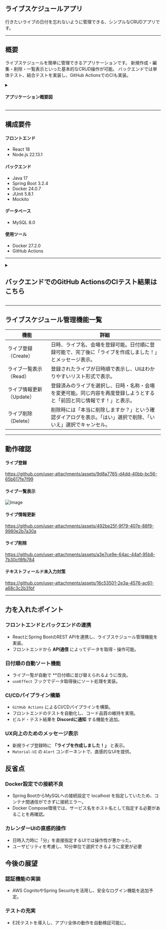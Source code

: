 ## ライブスケジュールアプリ
行きたいライブの日付を忘れないように管理できる、シンプルなCRUDアプリです。

---

## 概要
ライブスケジュールを簡単に管理できるアプリケーションです。
新規作成・編集・削除・一覧表示といった基本的なCRUD操作が可能。
バックエンドでは単体テスト、結合テストを実装し、GitHub ActionsでのCIも実装。

<details>
<summary><h4>アプリケーション概要図</h4></summary>

![Image](https://github.com/user-attachments/assets/62a4bcaf-bbbd-4070-92f6-90eb5508bd59)
</details>

---

## 構成要件
#### フロントエンド
* React 18
* Node.js 22.13.1
  
#### バックエンド
* Java 17
* Spring Boot 3.2.4
* Docker 24.0.7 
* JUnit 5.8.1
* Mockito
  
#### データベース
* MySQL 8.0

#### 使用ツール
* Docker 27.2.0
* GitHub Actions

---

<details>
<summary><h2>バックエンドでのGitHub ActionsのCIテスト結果はこちら</h2></summary>

## CIテスト結果

<details>
<summary><h3>①自動化テスト</h3></summary>

![スクリーンショット (256)](https://github.com/user-attachments/assets/cb979ed9-0bfc-43a6-8e57-3fee58c9f95f)

</details>
<details>
<summary><h3>②codecov</h3></summary>

![スクリーンショット (255)](https://github.com/user-attachments/assets/3e7f1e3f-9b78-419a-ac25-63cd1684c2b4)

</details>
<details>
<summary><h3>③checkstyle</h3></summary>

![スクリーンショット (257)](https://github.com/user-attachments/assets/663ed345-d75b-429c-85d1-5f8c8f13c80c)

</details>
<details>
<summary><h3>④discordへの通知</h3></summary>
<h4>成功時<h4>

![スクリーンショット (254)](https://github.com/user-attachments/assets/91a741b9-589e-404b-996c-23caf3f226a5)

<h4>失敗時<h4>

![スクリーンショット (251)](https://github.com/user-attachments/assets/2f2a9197-2a9d-4704-8302-d3d869b44531)

</details>

## 失敗結果
CIパイプライン中に発生した失敗結果とテストに合格する際どのように修正を行ったかについて以下にまとめます。

① [Create gradle.yml](https://github.com/kttsu/live_schedule_manager/pull/1/commits/ec9a6e1a86101ba8e679ac5c592916be21d141fd)　

　[gradle.yml から test.yml に変更。](https://github.com/kttsu/live_schedule_manager/pull/1/commits/7d5e14d27870ed324b8f9f74cca5130595bc4ba4)　
　
　[gradlew buildに変更。](https://github.com/kttsu/live_schedule_manager/pull/1/commits/013ea34e22b81dc179dc37b715adfb7b1ddd7e19)

<details>
<summary><h4>エラー内容とその修正内容</h4></summary>
<h4>・エラー内容 <h4>
<h4>・Build With Gradle Wrapper</h4><h4>
<h4>gradlewファイルがWindowsの改行スタイル（CRLF）を使用していることが原因でエラーが発生。現在、Windows上でWSLを使用しているため、WSLはLinux環境として動作し、Unixスタイルの改行（LF）が必要。</h4>

![スクリーンショット (263)](https://github.com/user-attachments/assets/9e96c73c-9637-4ece-b30a-e89c46394652)

<h4>・修正内容<h4>
<h4>gradlewファイルの改行コードをLFに変換するためのステップを追加。</h4>

![スクリーンショット (264)](https://github.com/user-attachments/assets/bec4fda3-cced-483c-ad42-a152c8af885f)

</details>

---

② [Checkstyleを追加。](https://github.com/kttsu/live_schedule_manager/pull/1/commits/414418a4367c4ebf1db12dabe0a17285f77a1ab7)

<details>
<summary><h4>エラー内容</h4></summary>
<h4>・Run Checkstyle</h4>
<h4>checkstyleMain および checkstyleTest というタスクが適切に設定されていないために発生。</h4>

![スクリーンショット (265)](https://github.com/user-attachments/assets/b9abd3b5-8676-4576-8b05-274ba8f23a0a)

</details>

---

③ [Checkstyleを修正。](https://github.com/kttsu/live_schedule_manager/pull/1/commits/567664a5d795d517f5d84b135b74ef780f5007d2)

<details>
<summary><h4>エラー内容</h4></summary>
<h4>・Build With Gradle Wrapper</h4>
<h4>checkstyleMain というタスクがすでに存在しているにもかかわらず、同じ名前のタスクを再度追加しようとしたために発生。</h4>

![スクリーンショット (274)](https://github.com/user-attachments/assets/953ea4ec-58dd-4170-ad06-e4151f7d1ce7)

<h4>・Run Checkstyle</h4>
<h4>checkstyle設定ファイルで、TreeWalkerはLineLengthの親モジュールとして使用できないのに、TreeWalkerモジュールの下にLineLengthモジュールを配置しようとしたために発生。</h4>

![スクリーンショット (275)](https://github.com/user-attachments/assets/736d3cf3-3ba3-4791-809d-7b9ba7047cea)

</details>

---

④ [java -jar でCheckstyleを実行.](https://github.com/kttsu/live_schedule_manager/pull/1/commits/6bfca42f918a8e5bb35c4270ed61de26182da9d5)

<details>
<summary><h4>エラー内容</h4></summary>
<h4>・Build With Gradle Wrapper</h4>

<h4>build.gradleファイルの64行目で、すでに存在しているタスク checkstyleMain を再度追加しようとしたために発生。</h4>

![スクリーンショット (276)](https://github.com/user-attachments/assets/8e7775bb-3265-4149-9e12-61af5e3eb19e)

</details>

---

⑤ [build.gradle のカスタムタスクを実行するように修正。](https://github.com/kttsu/live_schedule_manager/pull/1/commits/60ffbdb59e0c299ae070eb9f0dbcf8638b50081d)

<details>
<summary><h4>エラー内容</h4></summary>
<h4>・Run Checkstyle for main code</h4>
<h4>Gradleで実行した runCheckstyle というタスクが失敗したことを示しており、java コマンドを使ってCheckstyleを実行しようとしたが、Checkstyleによって検出されたコードスタイルに問題があるため、タスクが失敗。</h4>

![スクリーンショット (277)](https://github.com/user-attachments/assets/6428817a-5c32-4e7d-9768-3893bb2ab211)

</details>

---

⑥ [Checkstyle タスクを実行する処理を修正。](https://github.com/kttsu/live_schedule_manager/pull/1/commits/a2566323968f19115eb1f5c8605f6763fc86d747) 　　　
　
　[Checkstyle設定ファイルを確認する処理を追加。](https://github.com/kttsu/live_schedule_manager/pull/1/commits/d9bad554a4743a8417a0f78d79e4872204ee951e)
　
　[--info オプションを追加。](https://github.com/kttsu/live_schedule_manager/pull/1/commits/5e362fb4aeb4333a76977f9e23ab23d297f2e59e)

<details>
<summary><h4>エラー内容とその修正内容</h4></summary>
<h4>・エラー内容 <h4>
<h4>・Run Checkstyle</h4>
<h4>1: Task failed with an exception.</h4>
<h4>checkstyleMain タスクが失敗したことを示しており、特に、Checkstyleの設定ファイル checkstyle.xml を正しく読み込めなかったことが原因。パスが存在しないか、間違っている、XMLの構文や設定内容を確認する必要があります。</h4>

![スクリーンショット (280)](https://github.com/user-attachments/assets/918c1911-2ae8-4bf1-8a3c-e0a57c4885c6)

<h4>2: Task failed with an exception.</h4>
<h4>checkstyleTest タスクが失敗したことを示しており、特に、Checkstyleの設定ファイル checkstyle.xml を正しく読み込めなかったことが原因。パスが存在しないか、間違っている、XMLの構文や設定内容を確認する必要があります。</h4>

![スクリーンショット (281)](https://github.com/user-attachments/assets/a9057cc4-a78a-4c25-9e10-5009e017f502)

<h4>・修正内容<h4>
パスの再設定。(7008cef) 不要なカスタムタスクの削除。(388a7f9) XMLの構文の修正。(d8136fc) を行い、.github/workflows/test.yml 内を以下のように修正しました。

![スクリーンショット (283)](https://github.com/user-attachments/assets/7026504e-4dc4-42c6-8366-a2d7c5b9819d)


</details>
</details>

---

## ライブスケジュール管理機能一覧

| 機能 | 詳細 | 
| ------------ | ------------- | 
| ライブ登録（Create） | 日時、ライブ名、会場を登録可能。日付順に登録可能で、完了後に「ライブを作成しました！」とメッセージ表示。 | 
| ライブ一覧表示（Read） | 登録されたライブが日時順で表示し、UIはわかりやすいリスト形式で表示。| 
| ライブ情報更新（Update） | 登録済みのライブを選択し、日時・名称・会場を変更可能。同じ内容を再度登録しようとすると「前回と同じ情報です！」と表示。 | 
| ライブ削除（Delete） | 削除時には「本当に削除しますか？」という確認ダイアログを表示。「はい」選択で削除、「いいえ」選択でキャンセル。 | 

---

## 動作確認
#### ライブ登録
https://github.com/user-attachments/assets/9d8a7765-d4dd-40bb-bc56-65b617fe7f99

#### ライブ一覧表示
![Image](https://github.com/user-attachments/assets/0a6c8f2d-d2f3-4a0b-9b87-377e786acfd5)

#### ライブ情報更新
https://github.com/user-attachments/assets/492be25f-9f79-407e-88f9-9980e2b7a30a

#### ライブ削除
https://github.com/user-attachments/assets/a3e7ce9e-64ac-44af-95b8-7b30cf8fb784

#### テキストフィールド未入力対策
https://github.com/user-attachments/assets/16c53501-2e3a-4576-ac61-a68c3c2b31bf

</details>

---

##  **力を入れたポイント**

###  **フロントエンドとバックエンドの連携**
- ReactとSpring BootのREST APIを連携し、ライブスケジュール管理機能を実装。  
- フロントエンドから **API通信** によってデータを取得・操作可能。

###  **日付順の自動ソート機能**
- ライブ一覧が自動で **日付順に並び替えられるように改良。  
- `useEffect` フックでデータ取得後にソート処理を実装。

 ###  **CI/CDパイプライン構築**
- `GitHub Actions` によるCI/CDパイプラインを構築。  
- フロントエンドのテストを自動化し、コード品質の維持を実現。  
- ビルド・テスト結果を **Discordに通知** する機能を追加。

### **UX向上のためのメッセージ表示**
- 新規ライブ登録時に **「ライブを作成しました！」** と表示。  
- `Material-UI` の `Alert` コンポーネントで、直感的なUIを提供。


##  **反省点**

###  **Docker設定での接続不良**
- Spring BootからMySQLへの接続設定で localhost を指定していたため、コンテナ間通信ができずに接続エラー。
- Docker Compose環境では、サービス名をホスト名として指定する必要があることを再確認。

###  **カレンダーUIの直感的操作**
- 日時入力時に「分」を直接指定するUIでは操作性が悪かった。
- ユーザビリティを考慮し、10分単位で選択できるように変更が必要


##  **今後の展望**

### **認証機能の実装**  
- AWS CognitoやSpring Securityを活用し、安全なログイン機能を追加予定。

### **テストの充実**  
- E2Eテストを導入し、アプリ全体の動作を自動検証可能に。  
